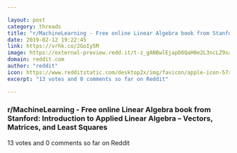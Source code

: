 ```yaml
---

layout: post
category: threads
title: "r/MachineLearning - Free online Linear Algebra book from Stanford: Introduction to Applied Linear Algebra"
date: 2019-02-12 19:22:45
link: https://vrhk.co/2GoIy5M
image: https://external-preview.redd.it/t-z_gANBwlEjapD8QaH0e2L3ncLZ9sa7bT-p4Vd7Yys.jpg?auto=webp&s=5876b40d000b7a56998732043fc25cea554bd48d
domain: reddit.com
author: "reddit"
icon: https://www.redditstatic.com/desktop2x/img/favicon/apple-icon-57x57.png
excerpt: "13 votes and 0 comments so far on Reddit"

---
```


### r/MachineLearning - Free online Linear Algebra book from Stanford: Introduction to Applied Linear Algebra – Vectors, Matrices, and Least Squares

13 votes and 0 comments so far on Reddit